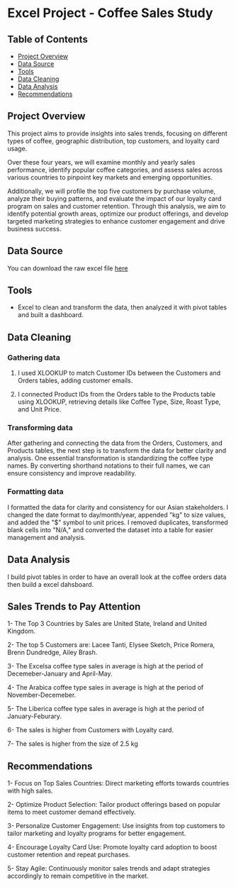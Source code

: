 # Excel Project - Coffee Sales Study

## Table of Contents
- [Project Overview](#project-overview)
- [Data Source](#data-source)
- [Tools](tools)
- [Data Cleaning](#data-cleaning)
- [Data Analysis](#data-analysis)
- [Recommendations](#recommendations)



## Project Overview
This project aims to provide insights into sales trends, focusing on different types of coffee, geographic distribution, top customers, and loyalty card usage. 

Over these four years, we will examine monthly and yearly sales performance, identify popular coffee categories, and assess sales across various countries to pinpoint key markets and emerging opportunities. 

Additionally, we will profile the top five customers by purchase volume, analyze their buying patterns, and evaluate the impact of our loyalty card program on sales and customer retention. Through this analysis, we aim to identify potential growth areas, optimize our product offerings, and develop targeted marketing strategies to enhance customer engagement and drive business success.

## Data Source
You can download the raw excel file [here](https://github.com/mochen862/excel-project-coffee-sales)


## Tools
- Excel to clean and transform the data, then analyzed it with pivot tables and built a dashboard.

## Data Cleaning

### Gathering data
1. I used XLOOKUP to match Customer IDs between the Customers and Orders tables, adding customer emails.

2. I connected Product IDs from the Orders table to the Products table using XLOOKUP, retrieving details like Coffee Type, Size, Roast Type, and Unit Price.

### Transforming data

After gathering and connecting the data from the Orders, Customers, and Products tables, the next step is to transform the data for better clarity and analysis. One essential transformation is standardizing the coffee type names. By converting shorthand notations to their full names, we can ensure consistency and improve readability. 

 ### Formatting data

I formatted the data for clarity and consistency for our Asian stakeholders. I changed the date format to day/month/year, appended "kg" to size values, and added the "$" symbol to unit prices. I removed duplicates, transformed blank cells into "N/A," and converted the dataset into a table for easier management and analysis.

## Data Analysis

I build pivot tables in order to have an overall look at the coffee orders data then build a excel dahsboard.

## Sales Trends to Pay Attention
1- The Top 3 Countries by Sales are United State, Ireland and United Kingdom.

2- The top 5 Customers are: Lacee Tanti, Elysee Sketch, Price Romera, Brenn Dundredge, Ailey Brash.

3- The Excelsa coffee type sales in average is high at the period of Decemeber-January and April-May.

4- The Arabica coffee type sales in average is high at the period of November-Decemeber.

5- The Liberica coffee type sales in average is high at the period of January-Feburary.

6- The sales is higher from Customers with Loyalty card.

7- The sales is higher from the size of 2.5 kg




## Recommendations

1- Focus on Top Sales Countries: Direct marketing efforts towards countries with high sales.

2- Optimize Product Selection: Tailor product offerings based on popular items to meet customer demand effectively.

3- Personalize Customer Engagement: Use insights from top customers to tailor marketing and loyalty programs for better engagement.

4- Encourage Loyalty Card Use: Promote loyalty card adoption to boost customer retention and repeat purchases.

5- Stay Agile: Continuously monitor sales trends and adapt strategies accordingly to remain competitive in the market.





